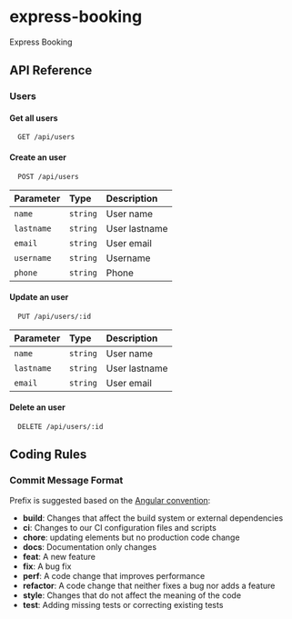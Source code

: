 # express-booking

Express Booking

## API Reference

### Users

#### Get all users

```http
  GET /api/users
```

#### Create an user

```http
  POST /api/users
```

| Parameter | Type     | Description                |
| :-------- | :------- | :------------------------- |
| `name`    | `string` | User name                  |
| `lastname`| `string` | User lastname              |
| `email`   | `string` | User email                 |
| `username`| `string` | Username                   |
| `phone`   | `string` | Phone                      |

#### Update an user

```http
  PUT /api/users/:id
```

| Parameter | Type     | Description                |
| :-------- | :------- | :------------------------- |
| `name`    | `string` | User name                  |
| `lastname`| `string` | User lastname              |
| `email`   | `string` | User email                 |

#### Delete an user

```http
  DELETE /api/users/:id
```

## Coding Rules

### Commit Message Format

Prefix is suggested based on the [Angular convention](https://github.com/angular/angular/blob/22b96b9/CONTRIBUTING.md#-commit-message-guidelines):

* **build**: Changes that affect the build system or external dependencies
* **ci**: Changes to our CI configuration files and scripts
* **chore**: updating elements but no production code change
* **docs**: Documentation only changes
* **feat**: A new feature
* **fix**: A bug fix
* **perf**: A code change that improves performance
* **refactor**: A code change that neither fixes a bug nor adds a feature
* **style**: Changes that do not affect the meaning of the code
* **test**: Adding missing tests or correcting existing tests